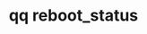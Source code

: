 ---
category: reboot
command: reboot_status
keywords: qq, qq_cli, reboot_status
optional_options: []
permalink: /qq-cli-command-guide/reboot/reboot_status.html
positional_options: []
sidebar: qq_cli_command_reference_sidebar
summary: This section explains how to use the <code>qq reboot_status</code> command.
synopsis: Retrieve status of reboot manager
title: qq reboot_status
usage: qq reboot_status [-h]
zendesk_source: qq CLI Command Guide

---